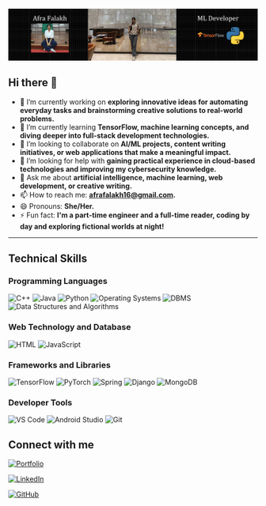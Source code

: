 ![Banner](https://raw.githubusercontent.com/afra16181falakh/afra16181falakh/main/banner.png)
## Hi there 👋


- 🔭 I’m currently working on **exploring innovative ideas for automating everyday tasks and brainstorming creative solutions to real-world problems.**  
- 🌱 I’m currently learning **TensorFlow, machine learning concepts, and diving deeper into full-stack development technologies.**  
- 👯 I’m looking to collaborate on **AI/ML projects, content writing initiatives, or web applications that make a meaningful impact.**  
- 🤔 I’m looking for help with **gaining practical experience in cloud-based technologies and improving my cybersecurity knowledge.**  
- 💬 Ask me about **artificial intelligence, machine learning, web development, or creative writing.**  
- 📫 How to reach me: **afrafalakh16@gmail.com.**  
- 😄 Pronouns: **She/Her.**  
- ⚡ Fun fact: **I'm a part-time engineer and a full-time reader, coding by day and exploring fictional worlds at night!**  

---

## Technical Skills

### Programming Languages
![C++](https://img.shields.io/badge/C%2B%2B-00599C?style=for-the-badge&logo=c%2B%2B&logoColor=white)
![Java](https://img.shields.io/badge/Java-007396?style=for-the-badge&logo=java&logoColor=white)
![Python](https://img.shields.io/badge/Python-3776AB?style=for-the-badge&logo=python&logoColor=white)
![Operating Systems](https://img.shields.io/badge/OS-0078D6?style=for-the-badge&logo=windows&logoColor=white)
![DBMS](https://img.shields.io/badge/DBMS-4479A1?style=for-the-badge&logo=mysql&logoColor=white)
![Data Structures and Algorithms](https://img.shields.io/badge/DSA-FF6F00?style=for-the-badge&logo=algolia&logoColor=white)

### Web Technology and Database
![HTML](https://img.shields.io/badge/HTML5-E34F26?style=for-the-badge&logo=html5&logoColor=white)
![JavaScript](https://img.shields.io/badge/JavaScript-F7DF1E?style=for-the-badge&logo=javascript&logoColor=black)

### Frameworks and Libraries
![TensorFlow](https://img.shields.io/badge/TensorFlow-FF6F00?style=for-the-badge&logo=tensorflow&logoColor=white)
![PyTorch](https://img.shields.io/badge/PyTorch-EE4C2C?style=for-the-badge&logo=pytorch&logoColor=white)
![Spring](https://img.shields.io/badge/Spring-6DB33F?style=for-the-badge&logo=spring&logoColor=white)
![Django](https://img.shields.io/badge/Django-092E20?style=for-the-badge&logo=django&logoColor=white)
![MongoDB](https://img.shields.io/badge/MongoDB-47A248?style=for-the-badge&logo=mongodb&logoColor=white)

### Developer Tools
![VS Code](https://img.shields.io/badge/VS%20Code-007ACC?style=for-the-badge&logo=visual-studio-code&logoColor=white)
![Android Studio](https://img.shields.io/badge/Android%20Studio-3DDC84?style=for-the-badge&logo=android-studio&logoColor=white)
![Git](https://img.shields.io/badge/Git-F05032?style=for-the-badge&logo=git&logoColor=white)


## Connect with me

[![Portfolio](https://img.shields.io/badge/Portfolio-000000?style=for-the-badge&logo=internet-explorer&logoColor=white)](https://afrafalakh.journoportfolio.com/)

[![LinkedIn](https://img.shields.io/badge/LinkedIn-0077B5?style=for-the-badge&logo=linkedin&logoColor=white)](https://www.linkedin.com/in/afra-falakh-1a997328b/)

[![GitHub](https://img.shields.io/badge/GitHub-181717?style=for-the-badge&logo=github&logoColor=white)](https://github.com/afra16181falakh)





